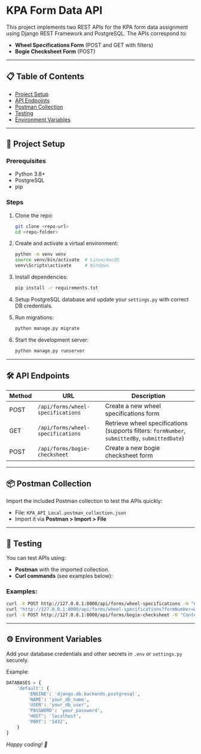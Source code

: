 # KPA Form Data API

This project implements two REST APIs for the KPA form data assignment using Django REST Framework and PostgreSQL. The APIs correspond to:

- **Wheel Specifications Form** (POST and GET with filters)
- **Bogie Checksheet Form** (POST)

---

## 📋 Table of Contents

- [Project Setup](#project-setup)  
- [API Endpoints](#api-endpoints)  
- [Postman Collection](#postman-collection)  
- [Testing](#testing)  
- [Environment Variables](#environment-variables)  
 

---

## 🚀 Project Setup

### Prerequisites

- Python 3.8+
- PostgreSQL
- pip

### Steps

1. Clone the repo:

   ```bash
   git clone <repo-url>
   cd <repo-folder>
   ```

2. Create and activate a virtual environment:

   ```bash
   python -m venv venv
   source venv/bin/activate  # Linux/macOS
   venv\Scripts\activate     # Windows
   ```

3. Install dependencies:

   ```bash
   pip install -r requirements.txt
   ```

4. Setup PostgreSQL database and update your `settings.py` with correct DB credentials.

5. Run migrations:

   ```bash
   python manage.py migrate
   ```

6. Start the development server:

   ```bash
   python manage.py runserver
   ```

---

## 🛠️ API Endpoints

| Method | URL                                    | Description                                  |
|--------|----------------------------------------|----------------------------------------------|
| POST   | `/api/forms/wheel-specifications`      | Create a new wheel specifications form       |
| GET    | `/api/forms/wheel-specifications`      | Retrieve wheel specifications (supports filters: `formNumber`, `submittedBy`, `submittedDate`) |
| POST   | `/api/forms/bogie-checksheet`          | Create a new bogie checksheet form           |

---

## 📦 Postman Collection

Import the included Postman collection to test the APIs quickly:

- File: `KPA_API_Local.postman_collection.json`
- Import it via **Postman > Import > File**

---

## 🧪 Testing

You can test APIs using:

- **Postman** with the imported collection.
- **Curl commands** (see examples below):

### Examples:

```bash
curl -X POST http://127.0.0.1:8000/api/forms/wheel-specifications -H "Content-Type: application/json" -d '{...}'
curl "http://127.0.0.1:8000/api/forms/wheel-specifications?formNumber=WHEEL-2025-001"
curl -X POST http://127.0.0.1:8000/api/forms/bogie-checksheet -H "Content-Type: application/json" -d '{...}'
```

---

## ⚙️ Environment Variables

Add your database credentials and other secrets in `.env` or `settings.py` securely.

Example:

```python
DATABASES = {
    'default': {
        'ENGINE': 'django.db.backends.postgresql',
        'NAME': 'your_db_name',
        'USER': 'your_db_user',
        'PASSWORD': 'your_password',
        'HOST': 'localhost',
        'PORT': '5432',
    }
}
```


*Happy coding! 🚀*
